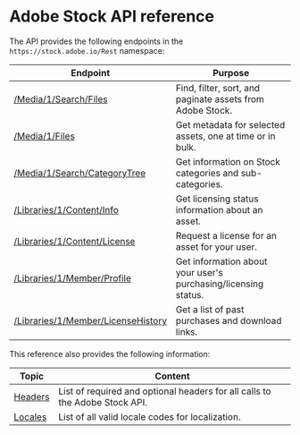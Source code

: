 # Adobe Stock API reference

The API provides the following endpoints in the `https://stock.adobe.io/Rest` namespace:


| **Endpoint** | **Purpose** |
|----|----|
| [/Media/1/Search/Files](api/11-search-reference.md) | Find, filter, sort, and paginate assets from Adobe Stock. |
| [/Media/1/Files](api/19-bulk-metadata-files-reference.md) | Get metadata for selected assets, one at time or in bulk. |
| [/Media/1/Search/CategoryTree](api/17-categorytree.md) | Get information on Stock categories and sub-categories. |
| [/Libraries/1/Content/Info](api/12-licensing-reference.md) | Get licensing status information about an asset. |
| [/Libraries/1/Content/License](api/12-licensing-reference.md) | Request a license for an asset for your user. |
| [/Libraries/1/Member/Profile](api/12-licensing-reference.md) | Get information about your user's purchasing/licensing status. |
| [/Libraries/1/Member/LicenseHistory](api/13-license-history.md) | Get a list of past purchases and download links. |

This reference also provides the following information:


| **Topic** | **Content** |
|----|----|
| [Headers](api/10-headers-for-api-calls.md) | List of required and optional headers for all calls to the Adobe Stock API. |
| [Locales](api/14-locale-codes.md) | List of all valid locale codes for localization. |

